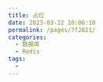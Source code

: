 ```yaml
---
title: 占位
date: 2023-03-22 10:06:10
permalink: /pages/7f2821/
categories:
  - 数据库
  - Redis
tags:
  - 
---
```


